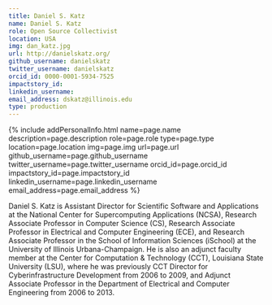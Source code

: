 ```yaml
---
title: Daniel S. Katz
name: Daniel S. Katz
role: Open Source Collectivist
location: USA
img: dan_katz.jpg
url: http://danielskatz.org/
github_username: danielskatz
twitter_username: danielskatz
orcid_id: 0000-0001-5934-7525
impactstory_id: 
linkedin_username:
email_address: dskatz@illinois.edu
type: production
---
```


<!--HTML / LIQUID stuff to render picture and links  -->
{% include addPersonalInfo.html name=page.name description=page.description role=page.role type=page.type location=page.location img=page.img url=page.url github_username=page.github_username twitter_username=page.twitter_username orcid_id=page.orcid_id impactstory_id=page.impactstory_id linkedin_username=page.linkedin_username email_address=page.email_address %}

<!-- START OF FREE MARKDOWN  -->
Daniel S. Katz is Assistant Director for Scientific Software and Applications at the National Center for Supercomputing Applications (NCSA), Research Associate Professor in Computer Science (CS), Research Associate Professor in Electrical and Computer Engineering (ECE), and Research Associate Professor in the School of Information Sciences (iSchool) at the University of Illinois Urbana-Champaign. He is also an adjunct faculty member at the Center for Computation & Technology (CCT), Louisiana State University (LSU), where he was previously CCT Director for Cyberinfrastructure Development from 2006 to 2009, and Adjunct Associate Professor in the Department of Electrical and Computer Engineering from 2006 to 2013. 